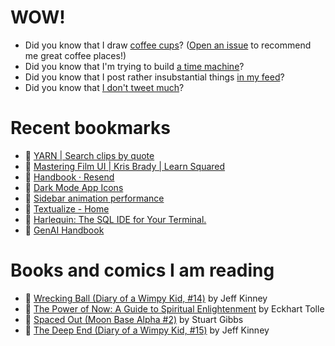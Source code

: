 # WOW!

- Did you know that I draw [coffee cups](https://papercups.mamuso.net/)? ([Open an issue](https://github.com/mamuso/papercups/issues) to recommend me great coffee places!)
- Did you know that I'm trying to build [a time machine](https://github.com/mamuso/fluxcapacitor)?
- Did you know that I post rather insubstantial things [in my feed](https://feed.mamuso.net/)?
- Did you know that [I don't tweet much](https://twitter.com/mamuso)?

# Recent bookmarks

- 👀 [YARN | Search clips by quote](https://getyarn.io/)
- 👀 [Mastering Film UI | Kris Brady | Learn Squared](https://www.learnsquared.com/courses/mastering-film-ui)
- 👀 [Handbook · Resend](https://resend.com/handbook)
- 👀 [Dark Mode App Icons](https://lmnt.me/blog/dark-mode-app-icons.html)
- 👀 [Sidebar animation performance](https://www.joshuawootonn.com/sidebar-animation-performance)
- 👀 [Textualize - Home](https://www.textualize.io/)
- 👀 [Harlequin: The SQL IDE for Your Terminal.](https://harlequin.sh/)
- 👀 [GenAI Handbook](https://genai-handbook.github.io/)


# Books and comics I am reading

- 📘 [Wrecking Ball (Diary of a Wimpy Kid, #14)](https://www.goodreads.com/book/show/44091234) by Jeff Kinney
- 📘 [The Power of Now: A Guide to Spiritual Enlightenment](https://www.goodreads.com/book/show/6512869) by Eckhart Tolle
- 📘 [Spaced Out (Moon Base Alpha #2)](https://www.goodreads.com/book/show/26022750) by Stuart Gibbs
- 📘 [The Deep End (Diary of a Wimpy Kid, #15)](https://www.goodreads.com/book/show/51468119) by Jeff Kinney


